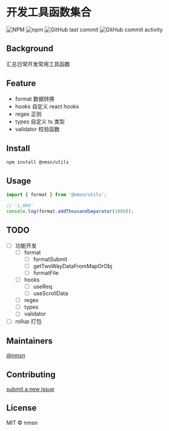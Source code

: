 # 开发工具函数集合

![NPM](https://img.shields.io/npm/l/@nmsn/utils)
![npm](https://img.shields.io/npm/v/@nmsn/utils)
![GitHub last commit](https://img.shields.io/github/last-commit/nmsn/utils)
![GitHub commit activity](https://img.shields.io/github/commit-activity/y/nmsn/utils)

## Background

汇总日常开发常用工具函数
## Feature

- format 数据转换
- hooks 自定义 react hooks
- regex 正则
- types 自定义 ts 类型
- validator 校验函数

## Install

```shell
npm install @nmsn/utils
```

## Usage

```ts
import { format } from '@nmsn/utils';

// '1,000'
console.log(format.addThousandSeparator(1000));
```

## TODO

- [ ] 功能开发
  - [ ] format
    - [ ] formatSubmit
    - [ ] getTwoWayDataFromMapOrObj
    - [ ] formatFile
  - [ ] hooks
    - [ ] useReq
    - [ ] useScrollData
  - [ ] regex
  - [ ] types
  - [ ] validator
- [ ] rollup 打包

## Maintainers

[@nmsn](https://github.com/nmsn/utils)

## Contributing

[submit a new issue](https://github.com/meolu/walle-web/issues/new)

## License
MIT © nmsn
